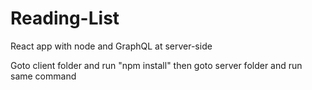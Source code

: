 # Reading-List
React app with node and GraphQL at server-side

Goto client folder and run "npm install" then goto server folder and run same command
